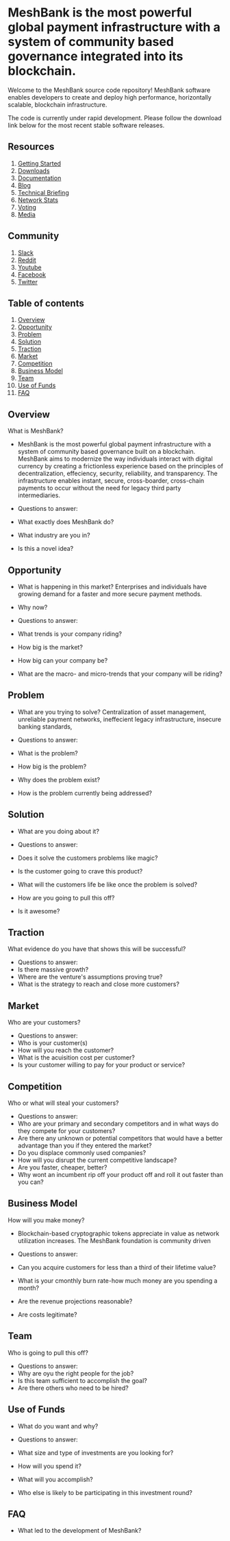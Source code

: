 # MeshBank is the most powerful global payment infrastructure with a system of community based governance integrated into its blockchain. 

Welcome to the MeshBank source code repository! MeshBank software enables developers to create and deploy high performance, horizontally scalable, blockchain infrastructure.

The code is currently under rapid development. Please follow the download link below for the most recent stable software releases. 

## Resources
1. [Getting Started](guide.md)
2. [Downloads](downloads.md)
3. [Documentation](documentation.md)
4. [Blog](blog.md)
5. [Technical Briefing](technical.md)
6. [Network Stats](gettingstarted.md)
7. [Voting](voting.md)
8. [Media](media.md)

## Community
1. [Slack](http://slack.com/meshbank)
2. [Reddit](http://reddit.com/meshbank)
3. [Youtube](http://youtube.com/meshbank)
4. [Facebook](http://facebook.com/meshbank)
5. [Twitter](http://twitter.com/meshbank)


## Table of contents
1. [Overview](#overview)
2. [Opportunity](#opportunity)
3. [Problem](#problem)
4. [Solution](#solution)
5. [Traction](#traction)
6. [Market](#market)
7. [Competition](#competition)
8. [Business Model](#business-model)
9. [Team](#team)
10. [Use of Funds](#use-of-funds)
11. [FAQ](#faq)

  
## Overview
What is MeshBank?
- MeshBank is the most powerful global payment infrastructure with a system of community based governance built on a blockchain. MeshBank aims to modernize the way individuals interact with digital currency by creating a frictionless experience based on the principles of decentralization, effeciency, security, reliability, and transparency. The infrastructure enables instant, secure, cross-boarder, cross-chain payments to occur without the need for legacy third party intermediaries. 

- Questions to answer:
- What exactly does MeshBank do?
- What industry are you in?
- Is this a novel idea?

## Opportunity
- What is happening in this market?
Enterprises and individuals have growing demand for a faster and more secure payment methods. 
- Why now?

- Questions to answer:
- What trends is your company riding?
- How big is the market?
- How big can your company be?
- What are the macro- and micro-trends that your company will be riding?

## Problem
- What are you trying to solve?
Centralization of asset management, unreliable payment networks, ineffecient legacy infrastructure, insecure banking standards, 

- Questions to answer:
- What is the problem?
- How big is the problem?
- Why does the problem exist?
- How is the problem currently being addressed?

## Solution
- What are you doing about it?

- Questions to answer:
- Does it solve the customers problems like magic?
- Is the customer going to crave this product?
- What will the customers life be like once the problem is solved?
- How are you going to pull this off?
- Is it awesome?


## Traction
What evidence do you have that shows this will be successful?

- Questions to answer:
- Is there massive growth?
- Where are the venture's assumptions proving true?
- What is the strategy to reach and close more customers?

## Market
Who are your customers?

- Questions to answer:
- Who is your customer(s)
- How will you reach the customer?
- What is the acuisition cost per customer?
- Is your customer willing to pay for your product or service?

## Competition
Who or what will steal your customers?

- Questions to answer:
- Who are your primary and secondary competitors and in what ways do they compete for your customers?
- Are there any unknown or potential competitors that would have a better advantage than you if they entered the market?
- Do you displace commonly used companies?
- How will you disrupt the current competitive landscape?
- Are you faster, cheaper, better?
- Why wont an incumbent rip off your product off and roll it out faster than you can?

## Business Model
How will you make money?
- Blockchain-based cryptographic tokens appreciate in value as network utilization increases. The MeshBank foundation is community driven 

- Questions to answer:
- Can you acquire customers for less than a third of their lifetime value?
- What is your cmonthly burn rate-how much money are you spending a month?
- Are the revenue projections reasonable?
- Are costs legitimate?

## Team
Who is going to pull this off?

- Questions to answer:
- Why are oyu the right people for the job?
- Is this team sufficient to accomplish the goal?
- Are there others who need to be hired?

## Use of Funds
- What do you want and why?

- Questions to answer:
- What size and type of investments are you looking for?
- How will you spend it?
- What will you accomplish?
- Who else is likely to be participating in this investment round?

## FAQ
- What led to the development of MeshBank?



  


